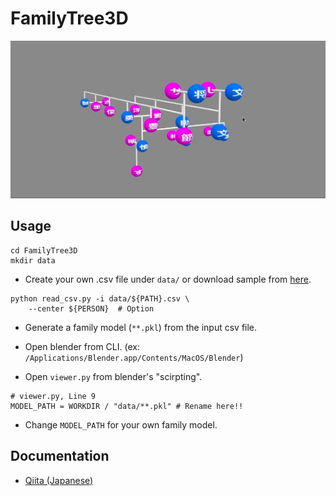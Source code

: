 # FamilyTree3D

<img src="docs/demo.gif" width=800>

## Usage

```
cd FamilyTree3D
mkdir data
```

- Create your own .csv file under `data/` or download sample from [here](https://drive.google.com/drive/folders/1O1x_nGjIGkQcmhabONKtKexT-C-WGQY1?usp=drive_link).

```
python read_csv.py -i data/${PATH}.csv \
    --center ${PERSON}  # Option
```
- Generate a family model (`**.pkl`) from the input csv file.

- Open blender from CLI. (ex: `/Applications/Blender.app/Contents/MacOS/Blender`)
- Open `viewer.py` from blender's "scirpting".

```
# viewer.py, Line 9
MODEL_PATH = WORKDIR / "data/**.pkl" # Rename here!!
```
- Change `MODEL_PATH` for your own family model.


## Documentation

- [Qiita (Japanese)](https://qiita.com/astaka/items/c04a120db627e3d01074)